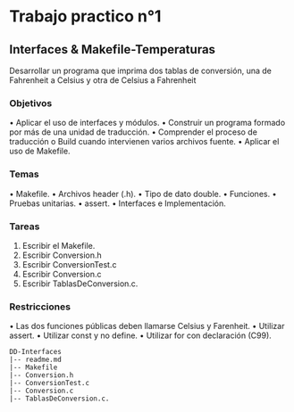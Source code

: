 # Trabajo practico n°1
## Interfaces & Makefile-Temperaturas

Desarrollar un programa que imprima dos tablas de conversión, una de
Fahrenheit a Celsius y otra de Celsius a Fahrenheit

### Objetivos
• Aplicar el uso de interfaces y módulos.
• Construir un programa formado por más de una unidad de traducción.
• Comprender el proceso de traducción o Build cuando intervienen varios
archivos fuente.
• Aplicar el uso de Makefile.

### Temas
• Makefile.
• Archivos header (.h).
• Tipo de dato double.
• Funciones.
• Pruebas unitarias.
• assert.
• Interfaces e Implementación.

### Tareas
1. Escribir el Makefile.
2. Escribir Conversion.h
3. Escribir ConversionTest.c
4. Escribir Conversion.c
5. Escribir TablasDeConversion.c.

### Restricciones
• Las dos funciones públicas deben llamarse Celsius y Farenheit.
• Utilizar assert.
• Utilizar const y no define.
• Utilizar for con declaración (C99).

```
DD-Interfaces
|-- readme.md
|-- Makefile
|-- Conversion.h
|-- ConversionTest.c
|-- Conversion.c
|-- TablasDeConversion.c.
```
